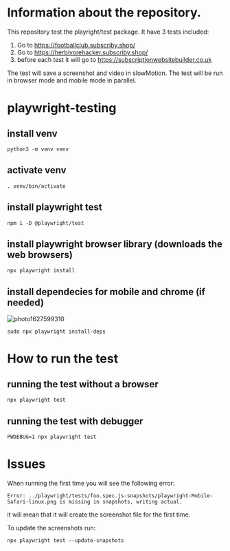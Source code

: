 # Information about the repository. 
This repository test the playright/test package.
It have 3 tests included: 
1. Go to https://footballclub.subscriby.shop/
2. Go to https://herbivorehacker.subscriby.shop/
3. before each test it will go to https://subscriptionwebsitebuilder.co.uk

The test will save a screenshot and video in slowMotion. 
The test will be run in browser mode and mobile mode in parallel. 

# playwright-testing

## install venv 
```
python3 -m venv venv
```
## activate venv 
```
. venv/bin/activate
```
## install playwright test
```
npm i -D @playwright/test
```
## install playwright browser library (downloads the web browsers)
```
npx playwright install
```
## install dependecies for mobile and chrome (if needed)
![photo1627599310](https://user-images.githubusercontent.com/1718624/127575815-62dfc7e3-5e65-4000-a0dc-11d599322ba2.jpeg)
```
sudo npx playwright install-deps 
```

# How to run the test
## running the test without a browser
```
npx playwright test
```
## running the test with debugger
```
PWDEBUG=1 npx playwright test
```
# Issues 

When running the first time you will see the following error: 
```
Error: ../playwright/tests/foo.spec.js-snapshots/playwright-Mobile-Safari-linux.png is missing in snapshots, writing actual.
```
it will mean that it will create the screenshot file for the first time.

To update the screenshots run: 
```
npx playwright test --update-snapshots
```

